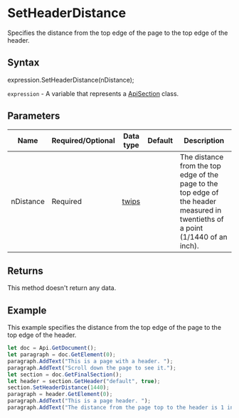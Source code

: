 # SetHeaderDistance

Specifies the distance from the top edge of the page to the top edge of the header.

## Syntax

expression.SetHeaderDistance(nDistance);

`expression` - A variable that represents a [ApiSection](../ApiSection.md) class.

## Parameters

| **Name** | **Required/Optional** | **Data type** | **Default** | **Description** |
| ------------- | ------------- | ------------- | ------------- | ------------- |
| nDistance | Required | [twips](../../Enumeration/twips.md) |  | The distance from the top edge of the page to the top edge of the header measured in twentieths of a point (1/1440 of an inch). |

## Returns

This method doesn't return any data.

## Example

This example specifies the distance from the top edge of the page to the top edge of the header.

```javascript
let doc = Api.GetDocument();
let paragraph = doc.GetElement(0);
paragraph.AddText("This is a page with a header. ");
paragraph.AddText("Scroll down the page to see it.");
let section = doc.GetFinalSection();
let header = section.GetHeader("default", true);
section.SetHeaderDistance(1440);
paragraph = header.GetElement(0);
paragraph.AddText("This is a page header. ");
paragraph.AddText("The distance from the page top to the header is 1 inch (1440 twentieths of a point).");
```
